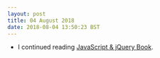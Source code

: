 ```yaml
---
layout: post
title: 04 August 2018 
date: 2018-08-04 13:50:23 BST
---
```

+ I continued reading [JavaScript & jQuery Book](http://javascriptbook.com). 

